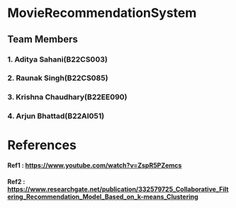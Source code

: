 # MovieRecommendationSystem
## Team Members 
###   1. Aditya Sahani(B22CS003)
###   2. Raunak Singh(B22CS085)
###   3. Krishna Chaudhary(B22EE090)
###   4. Arjun Bhattad(B22AI051)
# References
#### Ref1 : https://www.youtube.com/watch?v=ZspR5PZemcs
#### Ref2 : https://www.researchgate.net/publication/332579725_Collaborative_Filtering_Recommendation_Model_Based_on_k-means_Clustering

